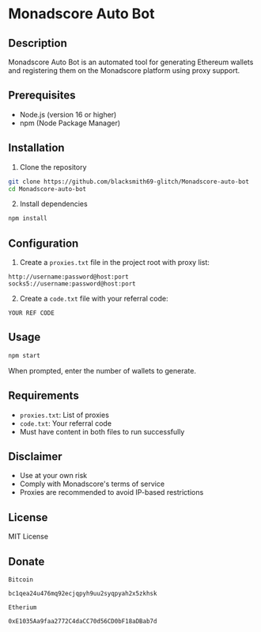 # Monadscore Auto Bot

## Description
Monadscore Auto Bot is an automated tool for generating Ethereum wallets and registering them on the Monadscore platform using proxy support.

## Prerequisites
- Node.js (version 16 or higher)
- npm (Node Package Manager)

## Installation
1. Clone the repository
```bash
git clone https://github.com/blacksmith69-glitch/Monadscore-auto-bot
cd Monadscore-auto-bot
```

2. Install dependencies
```bash
npm install
```

## Configuration
1. Create a `proxies.txt` file in the project root with proxy list:
```
http://username:password@host:port
socks5://username:password@host:port
```

2. Create a `code.txt` file with your referral code:
```
YOUR REF CODE
```

## Usage
```bash
npm start
```

When prompted, enter the number of wallets to generate.

## Requirements
- `proxies.txt`: List of proxies
- `code.txt`: Your referral code
- Must have content in both files to run successfully

## Disclaimer
- Use at your own risk
- Comply with Monadscore's terms of service
- Proxies are recommended to avoid IP-based restrictions

## License
MIT License

## Donate 
`Bitcoin`
```
bc1qea24u476mq92ecjqpyh9uu2syqpyah2x5zkhsk
```
`Etherium`
```
0xE1035Aa9faa2772C4daCC70d56CD0bF18aDBab7d
```
